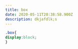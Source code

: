 ```yaml
---
title: box
date: 2020-05-11T20:38:58.900Z
description: dkjafdlk;s
---
```

``` css
.box{
display:block;
}
```